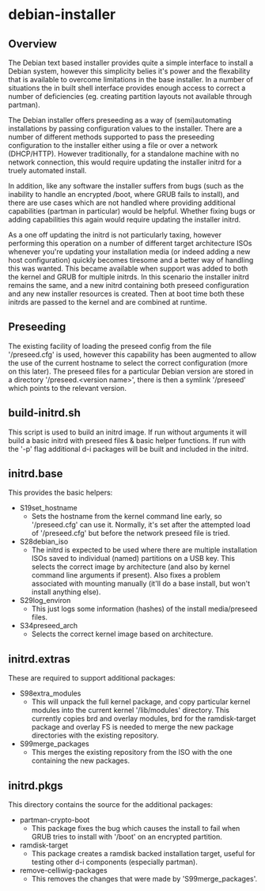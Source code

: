 # debian-installer

## Overview
The Debian text based installer provides quite a simple interface to install a Debian system, however this simplicity belies it's power and the flexability that is available to overcome limitations in the base installer. In a number of situations the in built shell interface provides enough access to correct a number of deficiencies (eg. creating partition layouts not available through partman).

The Debian installer offers preseeding as a way of (semi)automating installations by passing configuration values to the installer. There are a number of different methods supported to pass the preseeding configuration to the installer either using a file or over a network (DHCP/HTTP). However traditionally, for a standalone machine with no network connection, this would require updating the installer initrd for a truely automated install.

In addition, like any software the installer suffers from bugs (such as the inability to handle an encrypted /boot, where GRUB fails to install), and there are use cases which are not handled where providing additional capabilities (partman in particular) would be helpful. Whether fixing bugs or adding capabilities this again would require updating the installer initrd.

As a one off updating the initrd is not particularly taxing, however performing this operation on a number of different target architecture ISOs whenever you're updating your installation media (or indeed adding a new host configuration) quickly becomes tiresome and a better way of handling this was wanted. This became available when support was added to both the kernel and GRUB for multiple initrds. In this scenario the installer initrd remains the same, and a new initrd containing both preseed configuration and any new installer resources is created. Then at boot time both these initrds are passed to the kernel and are combined at runtime. 

## Preseeding
The existing facility of loading the preseed config from the file '/preseed.cfg' is used, however this capability has been augmented to allow the use of the current hostname to select the correct configuration (more on this later). The preseed files for a particular Debian version are stored in a directory '/preseed.\<version name\>', there is then a symlink '/preseed' which points to the relevant version. 

## build-initrd.sh
This script is used to build an initrd image. If run without arguments it will build a basic initrd with preseed files & basic helper functions. If run with the '-p' flag additional d-i packages will be built and included in the initrd.

## initrd.base
This provides the basic helpers:
* S19set_hostname
  - Sets the hostname from the kernel command line early, so '/preseed.cfg' can use it. Normally, it's set after the attempted load of '/preseed.cfg' but before the network preseed file is tried.
* S28debian_iso
  - The initrd is expected to be used where there are multiple installation ISOs saved to individual (named) partitions on a USB key. This selects the correct image by architecture (and also by kernel command line arguments if present). Also fixes a problem associated with mounting manually (it'll do a base install, but won't install anything else).
* S29log_environ
  - This just logs some information (hashes) of the install media/preseed files.
* S34preseed_arch
  - Selects the correct kernel image based on architecture.

## initrd.extras
These are required to support additional packages:
* S98extra_modules
  - This will unpack the full kernel package, and copy particular kernel modules into the current kernel '/lib/modules' directory. This currently copies brd and overlay modules, brd for the ramdisk-target package and overlay FS is needed to merge the new package directories with the existing repository.
* S99merge_packages
  - This merges the existing repository from the ISO with the one containing the new packages.

## initrd.pkgs
This directory contains the source for the additional packages:
* partman-crypto-boot
  - This package fixes the bug which causes the install to fail when GRUB tries to install with '/boot' on an encrypted partition.
* ramdisk-target
  - This package creates a ramdisk backed installation target, useful for testing other d-i components (especially partman).
* remove-celliwig-packages
  - This removes the changes that were made by 'S99merge_packages'.
